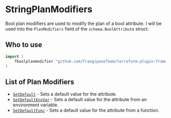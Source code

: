 # StringPlanModifiers

Bool plan modifiers are used to modify the plan of a bool attribute.
I will be used into the `PlanModifiers` field of the `schema.BoolAttribute` struct.

## Who to use

```go
import (
    fboolplanmodifier "github.com/FrangipaneTeam/terraform-plugin-framework-planmodifiers/boolplanmodifier"
)
```

## List of Plan Modifiers

- [`SetDefault`](setdefault.md) - Sets a default value for the attribute.
- [`SetDefaultEnvVar`](setdefaultenvvar.md) - Sets a default value for the attribute from an environment variable.
- [`SetDefaultFunc`](setdefaultfunc.md) - Sets a default value for the attribute from a function.
